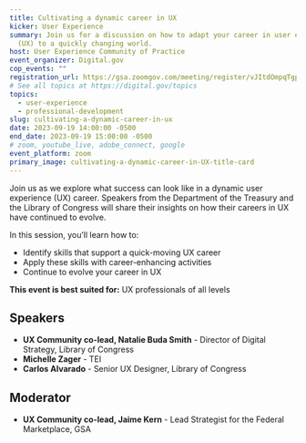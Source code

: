 ```yaml
---
title: Cultivating a dynamic career in UX
kicker: User Experience
summary: Join us for a discussion on how to adapt your career in user experience
  (UX) to a quickly changing world.
host: User Experience Community of Practice
event_organizer: Digital.gov
cop_events: ""
registration_url: https://gsa.zoomgov.com/meeting/register/vJItdOmpqTgpEygCPS5a5zwjlr-_nNeqAR4
# See all topics at https://digital.gov/topics
topics:
  - user-experience
  - professional-development
slug: cultivating-a-dynamic-career-in-ux
date: 2023-09-19 14:00:00 -0500
end_date: 2023-09-19 15:00:00 -0500
# zoom, youtube_live, adobe_connect, google
event_platform: zoom
primary_image: cultivating-a-dynamic-career-in-UX-title-card
---
```

Join us as we explore what success can look like in a dynamic user experience (UX) career. Speakers from the Department of the Treasury and the Library of Congress will share their insights on how their careers in UX have continued to evolve.

In this session, you’ll learn how to:

* Identify skills that support a quick-moving UX career
* Apply these skills with career-enhancing activities
* Continue to evolve your career in UX

**This event is best suited for:** UX professionals of all levels

## Speakers

* **UX Community co-lead, Natalie Buda Smith** - Director of Digital Strategy, Library of Congress 
* **Michelle Zager** - TEI
* **Carlos Alvarado** - Senior UX Designer, Library of Congress

## Moderator

* **UX Community co-lead, Jaime Kern** - Lead Strategist for the Federal Marketplace, GSA
